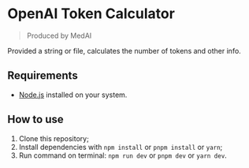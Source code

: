 # OpenAI Token Calculator

> Produced by MedAI

Provided a string or file, calculates the number of tokens and other info.

## Requirements

- [Node.js](https://nodejs.org/en) installed on your system.

## How to use

1. Clone this repository;
1. Install dependencies with `npm install` or `pnpm install` or `yarn`;
1. Run command on terminal: `npm run dev` or `pnpm dev` or `yarn dev`.